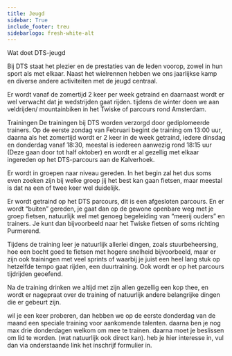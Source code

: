 ```yaml
---
title: Jeugd
sidebar: True
include_footer: treu
sidebarlogo: fresh-white-alt
---
```


Wat doet DTS-jeugd

Bij DTS staat het plezier en de prestaties van de leden voorop, zowel in hun sport als met elkaar. Naast het wielrennen hebben we ons jaarlijkse kamp en diverse andere activiteiten met de jeugd centraal.

Er wordt vanaf de zomertijd 2 keer per week getraind en daarnaast wordt er wel verwacht dat je wedstrijden gaat rijden. tijdens de winter doen we aan veldrijden/ mountainbiken in het Twiske of parcours rond Amsterdam.

Trainingen
De trainingen bij DTS worden verzorgd door gediplomeerde trainers.
Op de eerste zondag van Februari begint de training om 13:00 uur, daarna als het zomertijd wordt er 2 keer in de week getraind, iedere dinsdag en donderdag vanaf 18:30, meestal is iedereen aanwezig rond 18:15 uur (Deze gaan door tot half oktober) en wordt er al gezellig met elkaar ingereden op het DTS-parcours aan de Kalverhoek.

Er wordt in groepen naar niveau gereden. In het begin zal het dus soms even zoeken zijn bij welke groep jij het best kan gaan fietsen, maar meestal is dat na een of twee keer wel duidelijk.

Er wordt getraind op het DTS parcours, dit is een afgesloten parcours. En er wordt “buiten” gereden, je gaat dan op de gewone openbare weg met je groep fietsen, natuurlijk wel met genoeg begeleiding van “meerij ouders” en trainers. Je kunt dan bijvoorbeeld naar het Twiske fietsen of soms richting Purmerend.

Tijdens de training leer je natuurlijk allerlei dingen, zoals stuurbeheersing, hoe een bocht goed te fietsen met hogere snelheid bijvoorbeeld, maar er zijn ook trainingen met veel sprints of waarbij je juist een heel lang stuk op hetzelfde tempo gaat rijden, een duurtraining. Ook wordt er op het parcours tijdrijden geoefend.

Na de training drinken we altijd met zijn allen gezellig een kop thee, en wordt er nagepraat over de training of natuurlijk andere belangrijke dingen die er gebeurt zijn.

wil je een keer proberen, dan hebben we op de eerste donderdag van de maand een speciale training voor aankomende talenten. daarna ben je nog max drie donderdagen welkom om mee te trainen. daarna moet je beslissen om lid te worden. (wat natuurlijk ook direct kan). heb je hier interesse in, vul dan via onderstaande link het inschrijf formulier in.
